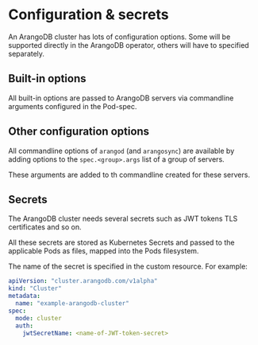 # Configuration & secrets

An ArangoDB cluster has lots of configuration options.
Some will be supported directly in the ArangoDB operator,
others will have to specified separately.

## Built-in options

All built-in options are passed to ArangoDB servers via commandline
arguments configured in the Pod-spec.

## Other configuration options

All commandline options of `arangod` (and `arangosync`) are available
by adding options to the `spec.<group>.args` list of a group
of servers.

These arguments are added to th commandline created for these servers.

## Secrets

The ArangoDB cluster needs several secrets such as JWT tokens
TLS certificates and so on.

All these secrets are stored as Kubernetes Secrets and passed to
the applicable Pods as files, mapped into the Pods filesystem.

The name of the secret is specified in the custom resource.
For example:

```yaml
apiVersion: "cluster.arangodb.com/v1alpha"
kind: "Cluster"
metadata:
  name: "example-arangodb-cluster"
spec:
  mode: cluster
  auth:
    jwtSecretName: <name-of-JWT-token-secret>
```
